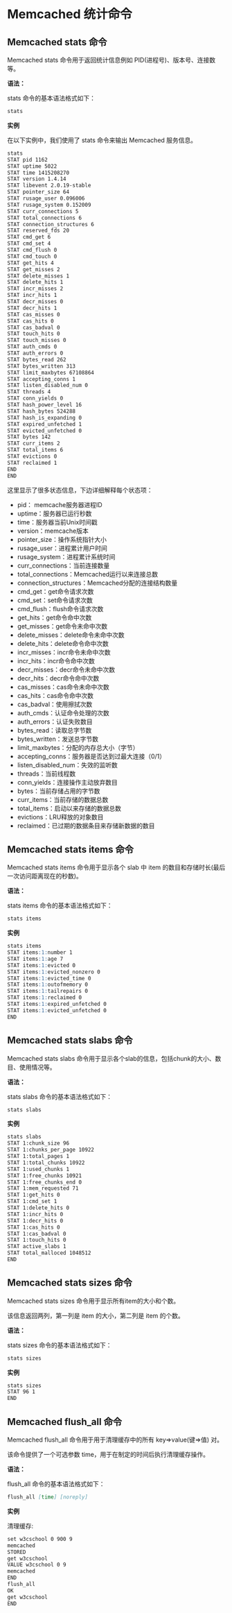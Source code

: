 # Memcached 统计命令

## Memcached stats 命令

Memcached stats 命令用于返回统计信息例如 PID(进程号)、版本号、连接数等。

**语法：**

stats 命令的基本语法格式如下：
```markdown
stats
```

**实例**

在以下实例中，我们使用了 stats 命令来输出 Memcached 服务信息。

```markdown
stats
STAT pid 1162
STAT uptime 5022
STAT time 1415208270
STAT version 1.4.14
STAT libevent 2.0.19-stable
STAT pointer_size 64
STAT rusage_user 0.096006
STAT rusage_system 0.152009
STAT curr_connections 5
STAT total_connections 6
STAT connection_structures 6
STAT reserved_fds 20
STAT cmd_get 6
STAT cmd_set 4
STAT cmd_flush 0
STAT cmd_touch 0
STAT get_hits 4
STAT get_misses 2
STAT delete_misses 1
STAT delete_hits 1
STAT incr_misses 2
STAT incr_hits 1
STAT decr_misses 0
STAT decr_hits 1
STAT cas_misses 0
STAT cas_hits 0
STAT cas_badval 0
STAT touch_hits 0
STAT touch_misses 0
STAT auth_cmds 0
STAT auth_errors 0
STAT bytes_read 262
STAT bytes_written 313
STAT limit_maxbytes 67108864
STAT accepting_conns 1
STAT listen_disabled_num 0
STAT threads 4
STAT conn_yields 0
STAT hash_power_level 16
STAT hash_bytes 524288
STAT hash_is_expanding 0
STAT expired_unfetched 1
STAT evicted_unfetched 0
STAT bytes 142
STAT curr_items 2
STAT total_items 6
STAT evictions 0
STAT reclaimed 1
END
END
```

这里显示了很多状态信息，下边详细解释每个状态项：

- pid： memcache服务器进程ID
- uptime：服务器已运行秒数
- time：服务器当前Unix时间戳
- version：memcache版本
- pointer_size：操作系统指针大小
- rusage_user：进程累计用户时间
- rusage_system：进程累计系统时间
- curr_connections：当前连接数量
- total_connections：Memcached运行以来连接总数
- connection_structures：Memcached分配的连接结构数量
- cmd_get：get命令请求次数
- cmd_set：set命令请求次数
- cmd_flush：flush命令请求次数
- get_hits：get命令命中次数
- get_misses：get命令未命中次数
- delete_misses：delete命令未命中次数
- delete_hits：delete命令命中次数
- incr_misses：incr命令未命中次数
- incr_hits：incr命令命中次数
- decr_misses：decr命令未命中次数
- decr_hits：decr命令命中次数
- cas_misses：cas命令未命中次数
- cas_hits：cas命令命中次数
- cas_badval：使用擦拭次数
- auth_cmds：认证命令处理的次数
- auth_errors：认证失败数目
- bytes_read：读取总字节数
- bytes_written：发送总字节数
- limit_maxbytes：分配的内存总大小（字节）
- accepting_conns：服务器是否达到过最大连接（0/1）
- listen_disabled_num：失效的监听数
- threads：当前线程数
- conn_yields：连接操作主动放弃数目
- bytes：当前存储占用的字节数
- curr_items：当前存储的数据总数
- total_items：启动以来存储的数据总数
- evictions：LRU释放的对象数目
- reclaimed：已过期的数据条目来存储新数据的数目



## Memcached stats items 命令

Memcached stats items 命令用于显示各个 slab 中 item 的数目和存储时长(最后一次访问距离现在的秒数)。

**语法：**

stats items 命令的基本语法格式如下：
```markdown
stats items
```

**实例**

```markdown
stats items
STAT items:1:number 1
STAT items:1:age 7
STAT items:1:evicted 0
STAT items:1:evicted_nonzero 0
STAT items:1:evicted_time 0
STAT items:1:outofmemory 0
STAT items:1:tailrepairs 0
STAT items:1:reclaimed 0
STAT items:1:expired_unfetched 0
STAT items:1:evicted_unfetched 0
END
```



## Memcached stats slabs 命令

Memcached stats slabs 命令用于显示各个slab的信息，包括chunk的大小、数目、使用情况等。

**语法：**

stats slabs 命令的基本语法格式如下：
```markdown
stats slabs
```

**实例**

```markdown
stats slabs
STAT 1:chunk_size 96
STAT 1:chunks_per_page 10922
STAT 1:total_pages 1
STAT 1:total_chunks 10922
STAT 1:used_chunks 1
STAT 1:free_chunks 10921
STAT 1:free_chunks_end 0
STAT 1:mem_requested 71
STAT 1:get_hits 0
STAT 1:cmd_set 1
STAT 1:delete_hits 0
STAT 1:incr_hits 0
STAT 1:decr_hits 0
STAT 1:cas_hits 0
STAT 1:cas_badval 0
STAT 1:touch_hits 0
STAT active_slabs 1
STAT total_malloced 1048512
END
```



## Memcached stats sizes 命令

Memcached stats sizes 命令用于显示所有item的大小和个数。

该信息返回两列，第一列是 item 的大小，第二列是 item 的个数。

**语法：**

stats sizes 命令的基本语法格式如下：
```markdown
stats sizes
```

**实例**

```markdown
stats sizes
STAT 96 1
END
```



## Memcached flush_all 命令

Memcached flush_all 命令用于用于清理缓存中的所有 key=>value(键=>值) 对。
                    
该命令提供了一个可选参数 time，用于在制定的时间后执行清理缓存操作。

**语法：**

flush_all 命令的基本语法格式如下：
```markdown
flush_all [time] [noreply]
```

**实例**

清理缓存:

```markdown
set w3cschool 0 900 9
memcached
STORED
get w3cschool
VALUE w3cschool 0 9
memcached
END
flush_all
OK
get w3cschool
END
```
